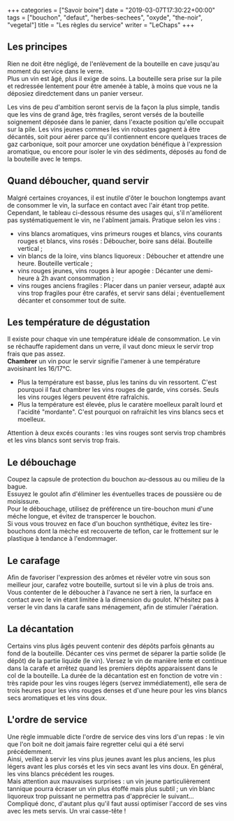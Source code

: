 +++
categories = ["Savoir boire"]
date = "2019-03-07T17:30:22+00:00"
tags = ["bouchon", "defaut", "herbes-sechees", "oxyde", "the-noir", "vegetal"] 
title = "Les règles du service"
writer = "LeChaps"
+++

## Les principes

Rien ne doit être négligé, de l'enlèvement de la bouteille en cave jusqu'au moment du service dans le verre.  
Plus un vin est âgé, plus il exige de soins. La bouteille sera prise sur la pile et redressée lentement pour être amenée à table, à moins que vous ne la déposiez diredctement dans un panier verseur.  

Les vins de peu d'ambition seront servis de la façon la plus simple, tandis que les vins de grand âge, très fragiles, seront versés de la bouteille soignement déposée dans le panier, dans l'exacte position qu'elle occupait sur la pile. Les vins jeunes commes les vin robustes gagnent à être décantés, soit pour aérer parce qu'il contiennent encore quelques traces de gaz carbonique, soit pour amorcer une oxydation bénéfique à l'expression aromatique, ou encore pour isoler le vin des sédiments, déposés au fond de la bouteille avec le temps.

## Quand déboucher, quand servir

Malgré certaines croyances, il est inutile d'ôter le bouchon longtemps avant de consommer le vin, la surface en contact avec l'air étant trop petite. Cependant, le tableau ci-dessous résume des usages qui, s'il n'améliorent pas systématiquement le vin, ne l'abîment jamais. Pratique selon les vins :

* vins blancs aromatiques, vins primeurs rouges et blancs, vins courants rouges et blancs, vins rosés : Déboucher, boire sans délai. Bouteille vertical ;
* vin blancs de la loire, vins blancs liquoreux : Déboucher et attendre une heure. Bouteille verticale ;
* vins rouges jeunes, vins rouges à leur apogée : Décanter une demi-heure à 2h avant consommation ;
* vins rouges anciens fragiles : Placer dans un panier verseur, adapté aux vins trop fragiles pour être carafés, et servir sans délai ; éventuellement décanter et consommer tout de suite.

## Les température de dégustation

Il existe pour chaque vin une température idéale de consommation. Le vin se réchauffe rapidement dans un verre, il vaut donc mieux le servir trop frais que pas assez.  
**Chambrer** un vin pour le servir signifie l'amener à une température avoisinant les 16/17°C.  

* Plus la température est basse, plus les tanins du vin ressortent. C'est pourquoi il faut chambrer les vins rouges de garde, vins corsés. Seuls les vins rouges légers peuvent être rafraîchis.
* Plus la température est élevée, plus le caratère moelleux paraît lourd et l'acidité "mordante". C'est pourquoi on rafraïchit les vins blancs secs et moelleux.  

Attention à deux excés courants : les vins  rouges sont servis trop chambrés et les vins blancs sont servis trop frais.

## Le débouchage

Coupez la capsule de protection du bouchon au-dessous au ou milieu de la bague.  
Essuyez le goulot afin d'éliminer les éventuelles traces de poussière ou de moisissure.  
Pour le débouchage, utilisez de préférence un tire-bouchon muni d'une méche longue, et évitez de transpercer le bouchon.  
Si vous vous trouvez en face d'un bouchon synthétique, évitez les tire-bouchons dont la mèche est recouverte de teflon, car le frottement sur le plastique à tendance à l'endommager.

## Le carafage

Afin de favoriser l'expression des arômes et révéler votre vin sous son meilleur jour, carafez votre bouteille, surtout si le vin à plus de trois ans. Vous contenter de le déboucher à l'avance ne sert à rien, la surface en contact avec le vin  étant limitée à la dimension du goulot. N'hésitez pas à verser le vin dans la carafe sans ménagement, afin de stimuler l'aération.

## La décantation

Certains vins plus âgés peuvent contenir des dépôts parfois gênants au fond de la bouteille. Décanter ces vins permet de séparer la partie solide (le dépôt) de la partie liquide (le vin). Versez le vin de manière lente et continue dans la carafe et arrêtez quand les premiers dépôts apparaissent dans le col de la bouteille. La durée de la décantation est en fonction de votre vin : très rapide pour les vins rouges légers (servez immédiatement), elle sera de trois heures pour les vins rouges denses et d'une heure pour les vins blancs secs aromatiques et les vins doux.

## L'ordre de service

Une règle immuable dicte l'ordre de service des vins lors d'un repas : le vin que l'on boit ne doit jamais faire regretter celui qui a été servi précédemment.  
Ainsi, veillez à servir les vins plus jeunes avant les plus anciens, les plus légers avant les plus corsés et les vin secs avant les vins doux. En général, les vins blancs précédent les rouges.  
Mais attention aux mauvaises surprises : un vin jeune particulièrement tannique pourra écraser un vin plus étoffé mais plus subtil ; un vin blanc liquoreux trop puissant ne permettra pas d'apprécier le suivant…  
Compliqué donc, d'autant plus qu'il faut aussi optimiser l'accord de ses vins avec les mets servis. Un vrai casse-tête !
